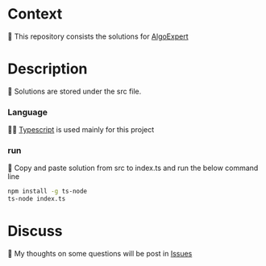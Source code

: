# Context

🐨 This repository consists the solutions for [AlgoExpert](https://www.algoexpert.io/questions)

# Description

🚀 Solutions are stored under the src file.

### Language

👨‍💻 [Typescript](https://www.typescriptlang.org/) is used mainly for this project

### run

🚢 Copy and paste solution from src to index.ts and run the below command line

```bash
npm install -g ts-node
ts-node index.ts
```

# Discuss

🤔 My thoughts on some questions will be post in [Issues](https://github.com/Joshmomel/algoexpert_ts/issues?q=is%3Aissue+sort%3Aupdated-desc)
